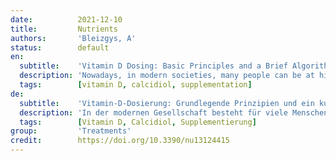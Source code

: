```yaml
---
date:          2021-12-10
title:         Nutrients
authors:       'Bleizgys, A'
status:        default
en:
  subtitle:    'Vitamin D Dosing: Basic Principles and a Brief Algorithm (2021 Update)'
  description: 'Nowadays, in modern societies, many people can be at high risk to have low vitamin D levels. Therefore, testing of serum 25-hydroxy-vitamin D (25OH-D) levels should be performed before prescribing them vitamin D supplementation. However, in some cases the 25OH-D level assessment is not available at the right moment, e.g., due to mandatory quarantine of COVID-19 outpatients. Therefore, such patients could be advised to start taking moderate vitamin D doses (e.g., 4000 IU/day for adults), and their 25-OH-D levels could be checked later. The proposed algorithm also comprises vitamin D dosing principles when baseline 25OH-D levels are known. '
  tags:        [vitamin D, calcidiol, supplementation]
de:
  subtitle:    'Vitamin-D-Dosierung: Grundlegende Prinzipien und ein kurzer Algorithmus (Update 2021)'
  description: 'In der modernen Gesellschaft besteht für viele Menschen ein hohes Risiko, einen niedrigen Vitamin-D-Spiegel zu haben. Daher sollte der 25-Hydroxy-Vitamin-D-Spiegel (25OH-D) im Serum getestet werden, bevor ihnen eine Vitamin-D-Supplementierung verschrieben wird. In einigen Fällen ist die Bestimmung des 25OH-D-Spiegels jedoch nicht zum richtigen Zeitpunkt möglich, z. B. aufgrund der obligatorischen Quarantäne von ambulanten COVID-19-Patienten. Daher könnte diesen Patienten geraten werden, mit der Einnahme moderater Vitamin-D-Dosen zu beginnen (z. B. 4000 IE/Tag für Erwachsene), und ihre 25-OH-D-Werte könnten später überprüft werden. Der vorgeschlagene Algorithmus umfasst auch Grundsätze für die Vitamin-D-Dosierung, wenn der Ausgangswert des 25-OH-D-Spiegels bekannt ist.' 
  tags:        [Vitamin D, Calcidiol, Supplementierung]
group:         'Treatments'
credit:        https://doi.org/10.3390/nu13124415
---
```

